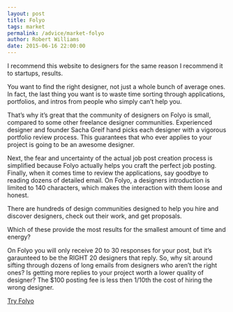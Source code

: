 ```yaml
---
layout: post
title: Folyo
tags: market
permalink: /advice/market-folyo
author: Robert Williams
date: 2015-06-16 22:00:00
---
```


I recommend this website to designers for the same reason I recommend it to startups, results.

You want to find the right designer, not just a whole bunch of average ones. In fact, the last thing you want is to waste time sorting through applications, portfolios, and intros from people who simply can’t help you.

That’s why it’s great that the community of designers on Folyo is small, compared to some other freelance designer communities. Experienced designer and founder Sacha Greif hand picks each designer with a vigorous portfolio review process. This guarantees that who ever applies to your project is going to be an awesome designer.

Next, the fear and uncertainty of the actual job post creation process is simplified because Folyo actually helps you craft the perfect job posting. Finally, when it comes time to review the applications, say goodbye to reading dozens of detailed email. On Folyo, a designers introduction is limited to 140 characters, which makes the interaction with them loose and honest.

There are hundreds of design communities designed to help you hire and discover designers, check out their work, and get proposals.

Which of these provide the most results for the smallest amount of time and energy?

On Folyo you will only receive 20 to 30 responses for your post, but it’s garaunteed to be the RIGHT 20 designers that reply. So, why sit around sifting through dozens of long emails from designers who aren’t the right ones? Is getting more replies to your project worth a lower quality of designer?
The $100 posting fee is less then 1/10th the cost of hiring the wrong designer.

[Try Folyo](http://folyo.me)
